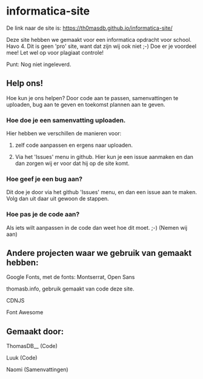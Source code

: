 # informatica-site

De link naar de site is: https://th0masdb.github.io/informatica-site/

Deze site hebben we gemaakt voor een informatica opdracht voor school. Havo 4.
Dit is geen 'pro' site, want dat zijn wij ook niet ;-)
Doe er je voordeel mee! Let wel op voor plagiaat controle!


Punt: Nog niet ingeleverd. 

## Help ons!

Hoe kun je ons helpen? Door code aan te passen, samenvattingen te uploaden, bug aan te geven en toekomst plannen aan te geven.


### Hoe doe je een samenvatting uploaden. 

Hier hebben we verschillen de manieren voor:

1. zelf code aanpassen en ergens naar uploaden.

2. Via het 'Issues' menu in github. Hier kun je een issue aanmaken en dan dan zorgen wij er voor dat hij op de site komt.

### Hoe geef je een bug aan?

Dit doe je door via het github 'Issues' menu, en dan een issue aan te maken. Volg dan uit daar uit gewoon de stappen.

### Hoe pas je de code aan?

Als iets wilt aanpassen in de code dan weet hoe dit moet. ;-) (Nemen wij aan)

## Andere projecten waar we gebruik van gemaakt hebben:

Google Fonts, met de fonts: Montserrat, Open Sans

thomasb.info, gebruik gemaakt van code deze site.

CDNJS

Font Awesome

## Gemaakt door:

ThomasDB__ (Code)

Luuk (Code)

Naomi (Samenvattingen)